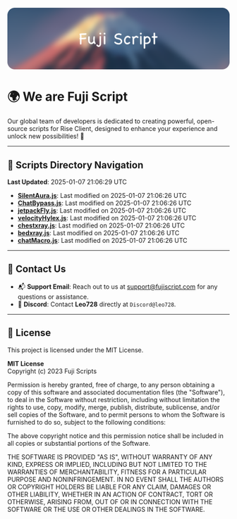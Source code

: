 ![Banner](.github/b.webp)

# 🌍 **We are Fuji Script**

Our global team of developers is dedicated to creating powerful, open-source scripts for Rise Client, designed to enhance your experience and unlock new possibilities! 🌟

---
<!-- SCRIPTS_NAVIGATION_START -->
## 📂 **Scripts Directory Navigation**

**Last Updated**: 2025-01-07 21:06:29 UTC

- **[SilentAura.js](scripts/SilentAura.js)**: Last modified on 2025-01-07 21:06:26 UTC
- **[ChatBypass.js](scripts/ChatBypass.js)**: Last modified on 2025-01-07 21:06:26 UTC
- **[jetpackFly.js](scripts/jetpackFly.js)**: Last modified on 2025-01-07 21:06:26 UTC
- **[velocityHylex.js](scripts/velocityHylex.js)**: Last modified on 2025-01-07 21:06:26 UTC
- **[chestxray.js](scripts/chestxray.js)**: Last modified on 2025-01-07 21:06:26 UTC
- **[bedxray.js](scripts/bedxray.js)**: Last modified on 2025-01-07 21:06:26 UTC
- **[chatMacro.js](scripts/chatMacro.js)**: Last modified on 2025-01-07 21:06:26 UTC

<!-- SCRIPTS_NAVIGATION_END -->

---

## 💬 **Contact Us**  
- 📬 **Support Email**: Reach out to us at [support@fujiscript.com](mailto:support@fujiscript.com) for any questions or assistance.  
- 💬 **Discord**: Contact **Leo728** directly at `Discord@leo728`.

---

## 📜 **License**

This project is licensed under the MIT License.  

**MIT License**  
Copyright (c) 2023 Fuji Scripts  

Permission is hereby granted, free of charge, to any person obtaining a copy of this software and associated documentation files (the "Software"), to deal in the Software without restriction, including without limitation the rights to use, copy, modify, merge, publish, distribute, sublicense, and/or sell copies of the Software, and to permit persons to whom the Software is furnished to do so, subject to the following conditions:  

The above copyright notice and this permission notice shall be included in all copies or substantial portions of the Software.  

THE SOFTWARE IS PROVIDED "AS IS", WITHOUT WARRANTY OF ANY KIND, EXPRESS OR IMPLIED, INCLUDING BUT NOT LIMITED TO THE WARRANTIES OF MERCHANTABILITY, FITNESS FOR A PARTICULAR PURPOSE AND NONINFRINGEMENT. IN NO EVENT SHALL THE AUTHORS OR COPYRIGHT HOLDERS BE LIABLE FOR ANY CLAIM, DAMAGES OR OTHER LIABILITY, WHETHER IN AN ACTION OF CONTRACT, TORT OR OTHERWISE, ARISING FROM, OUT OF OR IN CONNECTION WITH THE SOFTWARE OR THE USE OR OTHER DEALINGS IN THE SOFTWARE.  
